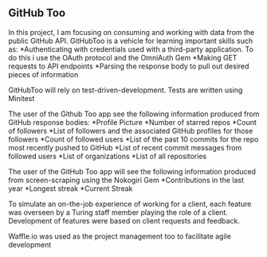 
## GitHub Too

In this project, I am focusing on consuming and working with data from the public GitHub API.
GitHubToo is a vehicle for learning important skills such as:
  *Authenticating with credentials used with a third-party application. To do this i use the OAuth protocol and the OmniAuth Gem
  *Making GET requests to API endpoints
  *Parsing the response body to pull out desired pieces of information

GitHubToo will rely on test-driven-development. Tests are written using Minitest

The user of the Github Too app see the following information produced from GitHub response bodies:
  *Profile Picture
  *Number of starred repos
  *Count of followers
  *List of followers and the associated GitHub profiles for those followers
  *Count of followed users
  *List of the past 10 commits for the repo most recently pushed to GitHub
  *List of recent commit messages from followed users
  *List of organizations
  *List of all repositories

The user of the GitHub Too app will see the following information produced from screen-scraping using the Nokogiri Gem
  *Contributions in the last year
  *Longest streak
  *Current Streak

To simulate an on-the-job experience of working for a client, each feature was overseen by a Turing staff member playing the role of a client. Development of features were based on client requests and feedback.

Waffle.io was used as the project management too to facilitate agile development
